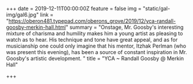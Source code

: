 +++
date = 2019-12-11T00:00:00Z
feature = false
img = "static/gal-img/gal6.jpg"
link = "https://oberon481.typepad.com/oberons_grove/2019/12/yca-randall-goosby-merkin-hall.html"
summary = "Onstage, Mr. Goosby's interesting mixture of charisma and humility makes him a young artist as pleasing to watch as to hear. His technique and tone have great appeal, and as for musicianship one could only imagine that his mentor, Itzhak Perlman (who was present this evening), has been a source of constant inspiration in Mr. Goosby's artistic development. "
title = "YCA ~ Randall Goosby @ Merkin Hall"

+++
